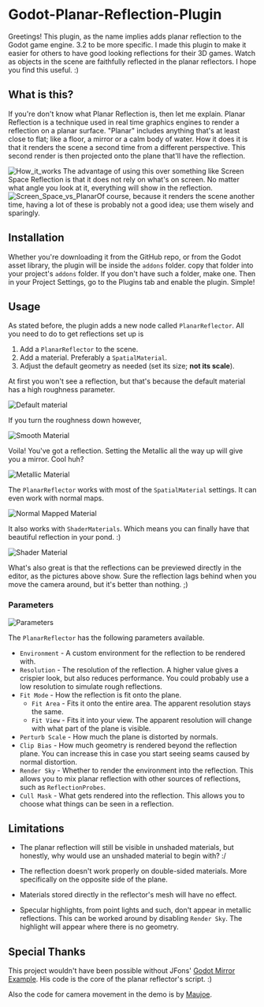 # Godot-Planar-Reflection-Plugin

Greetings! This plugin, as the name implies adds planar reflection to the Godot game engine. 3.2 to be more specific. I made this plugin to make it easier for others to have good looking reflections for their 3D games. Watch as objects in the scene are faithfully reflected in the planar reflectors. I hope you find this useful. :)

## What is this?
If you're don't know what Planar Reflection is, then let me explain. Planar Reflection is a technique used in real time graphics engines to render a reflection on a planar surface. "Planar" includes anything that's at least close to flat; like a floor, a mirror or a calm body of water. How it does it is that it renders the scene a second time from a different perspective. This second render is then projected onto the plane that'll have the reflection.

![How_it_works](pictures/How_it_works.png) The advantage of using this over something like Screen Space Reflection is that it does not rely on what's on screen. No matter what angle you look at it, everything will show in the reflection.
![Screen_Space_vs_Planar](pictures/Screen_Space_vs_Planar.png)Of course, because it renders the scene another time, having a lot of these is probably not a good idea; use them wisely and sparingly.

## Installation

Whether you're downloading it from the GitHub repo, or from the Godot asset library, the plugin will be inside the `addons` folder. copy that folder into your project's `addons` folder. If you don't have such a folder, make one.
Then in your Project Settings, go to the Plugins tab and enable the plugin. Simple!

## Usage

As stated before, the plugin adds a new node called `PlanarReflector`. All you need to do to get reflections set up is

1. Add a `PlanarReflector` to the scene.
2. Add a material. Preferably a `SpatialMaterial`.
3. Adjust the default geometry as needed (set its size; **not its scale**).

At first you won't see a reflection, but that's because the default material has a high roughness parameter.

![Default material](pictures/Default_Material.png)

If you turn the roughness down however,

![Smooth Material](pictures/Smooth_Material.png)

Voila! You've got a reflection. Setting the Metallic all the way up will give you a mirror. Cool huh?

![Metallic Material](pictures/Metallic_Material.png)

The `PlanarReflector` works with most of the `SpatialMaterial` settings. It can even work with normal maps.

![Normal Mapped Material](pictures/Normal_Mapped_Material.png)

It also works with `ShaderMaterials`. Which means you can finally have that beautiful reflection in your pond. :)

![Shader Material](pictures/Shader_Material.png)

What's also great is that the reflections can be previewed directly in the editor, as the pictures above show. Sure the reflection lags behind when you move the camera around, but it's better than nothing. ;)

### Parameters

![Parameters](pictures/Parameters.png)

The `PlanarReflector` has the following parameters available.

* `Environment` - A custom environment for the reflection to be rendered with.
* `Resolution` - The resolution of the reflection. A higher value gives a crispier look, but also reduces performance. You could probably use a low resolution to simulate rough reflections.
* `Fit Mode` - How the reflection is fit onto the plane.
  * `Fit Area` - Fits it onto the entire area. The apparent resolution stays the same.
  * `Fit View` - Fits it into your view. The apparent resolution will change with what part of the plane is visible.
* `Perturb Scale` - How much the plane is distorted by normals.
* `Clip Bias` - How much geometry is rendered beyond the reflection plane. You can increase this in case you start seeing seams caused by normal distortion.
* `Render Sky` - Whether to render the environment into the reflection. This allows you to mix planar reflection with other sources of reflections, such as `ReflectionProbes`.
* `Cull Mask` - What gets rendered into the reflection. This allows you to choose what things can be seen in a reflection.

## Limitations

* The planar reflection will still be visible in unshaded materials, but honestly, why would use an unshaded material to begin with? :/

* The reflection doesn't work properly on double-sided materials. More specifically on the opposite side of the plane.
* Materials stored directly in the reflector's mesh will have no effect.
* Specular highlights, from point lights and such, don't appear in metallic reflections. This can be worked around by disabling `Render Sky`. The highlight will appear where there is no geometry.

## Special Thanks

This project wouldn't have been possible without JFons' [Godot Mirror Example](https://github.com/JFonS/godot-mirror-example). His code is the core of the planar reflector's script. :)

Also the code for camera movement in the demo is by [Maujoe](https://github.com/Maujoe/godot-camera-control).
